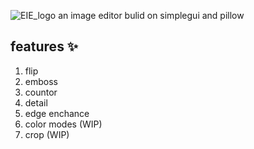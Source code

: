 ![EIE_logo](https://user-images.githubusercontent.com/95249974/181734596-80641fda-9a8a-415a-b858-876aea1af36f.png)
an image editor bulid on simplegui and pillow
## features ✨
1. flip
2. emboss
3. countor
4. detail
5. edge enchance
6. color modes (WIP)
7. crop (WIP)
